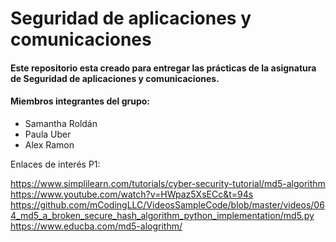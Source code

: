 # Seguridad de aplicaciones y comunicaciones
#### Este repositorio esta creado para entregar las prácticas de la asignatura de Seguridad de aplicaciones y comunicaciones.
#### Miembros integrantes del grupo: 
- Samantha Roldán
- Paula Uber
- Alex Ramon

Enlaces de interés P1: 

https://www.simplilearn.com/tutorials/cyber-security-tutorial/md5-algorithm
https://www.youtube.com/watch?v=HWpaz5XsECc&t=94s
https://github.com/mCodingLLC/VideosSampleCode/blob/master/videos/064_md5_a_broken_secure_hash_algorithm_python_implementation/md5.py
https://www.educba.com/md5-alogrithm/



